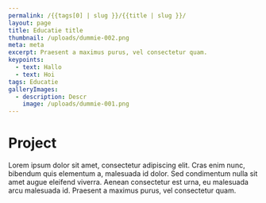 ```yaml
---
permalink: /{{tags[0] | slug }}/{{title | slug }}/
layout: page
title: Educatie title
thumbnail: /uploads/dummie-002.png
meta: meta
excerpt: Praesent a maximus purus, vel consectetur quam.
keypoints:
  - text: Hallo
  - text: Hoi
tags: Educatie
galleryImages:
  - description: Descr
    image: /uploads/dummie-001.png
---
```


# Project

Lorem ipsum dolor sit amet, consectetur adipiscing elit. Cras enim nunc, bibendum quis elementum a, malesuada id dolor. Sed condimentum nulla sit amet augue eleifend viverra. Aenean consectetur est urna, eu malesuada arcu malesuada id. Praesent a maximus purus, vel consectetur quam.
